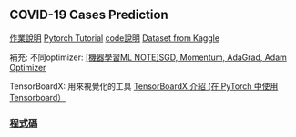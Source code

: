 ## COVID-19 Cases Prediction
[作業說明](https://speech.ee.ntu.edu.tw/~hylee/ml/ml2021-course-data/hw/HW01/HW01.pdf)
[Pytorch Tutorial](https://www.youtube.com/watch?v=8DaeP2vSu90)
[code說明](https://www.youtube.com/watch?v=cFIImk_yBTg)
[Dataset from Kaggle](https://www.kaggle.com/competitions/ml2022spring-hw1/overview)

補充:
不同optimizer:
[[機器學習ML NOTE]SGD, Momentum, AdaGrad, Adam Optimizer](https://medium.com/%E9%9B%9E%E9%9B%9E%E8%88%87%E5%85%94%E5%85%94%E7%9A%84%E5%B7%A5%E7%A8%8B%E4%B8%96%E7%95%8C/%E6%A9%9F%E5%99%A8%E5%AD%B8%E7%BF%92ml-note-sgd-momentum-adagrad-adam-optimizer-f20568c968db)

TensorBoardX: 用來視覺化的工具
[TensorBoardX 介紹 (在 PyTorch 中使用 Tensorboard）](https://zhuanlan.zhihu.com/p/37626738)

### [程式碼](https://colab.research.google.com/drive/1enBoFmYv_B_OH6h6YfED9cnZsE3aSqBY?usp=sharing)